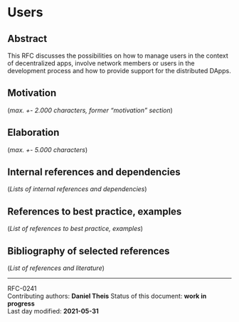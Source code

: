 # Users 

## Abstract

This RFC discusses the possibilities on how to manage users in the context of decentralized apps, involve network members or users in the development process and how to provide support for the distributed DApps.
    
## Motivation

(*max. +- 2.000 characters, former “motivation” section*) 
    
## Elaboration

(*max. +- 5.000 characters*)
    
## Internal references and dependencies

(*Lists of internal references and dependencies*)  
    
## References to best practice, examples  

(*List of references to best practice, examples*)  
	
## Bibliography of selected references

(*List of references and literature*)   

________

RFC-0241   
Contributing authors: **Daniel Theis**
Status of this document: **work in progress**  
Last day modified: **2021-05-31**